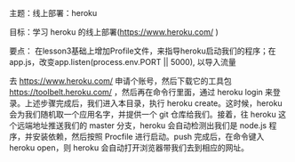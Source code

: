 
 主题：线上部署：heroku

 目标：学习 heroku 的线上部署(https://www.heroku.com/ )


 要点： 在lesson3基础上增加Profile文件，来指导heroku启动我们的程序；在app.js，改变app.listen(process.env.PORT || 5000), 以导入流量

 去 https://www.heroku.com/ 申请个账号，然后下载它的工具包 https://toolbelt.heroku.com/ ，然后再在命令行里面，通过 heroku login 来登录。上述步骤完成后，我们进入本目录，执行 heroku create。这时候，heroku 会为我们随机取一个应用名字，并提供一个 git 仓库给我们。接着，往 heroku 这个远端地址推送我们的 master 分支，heroku 会自动检测出我们是 node.js 程序，并安装依赖，然后按照 Procfile 进行启动。push 完成后，在命令键入 heroku open，则 heroku 会自动打开浏览器带我们去到相应的网址。






